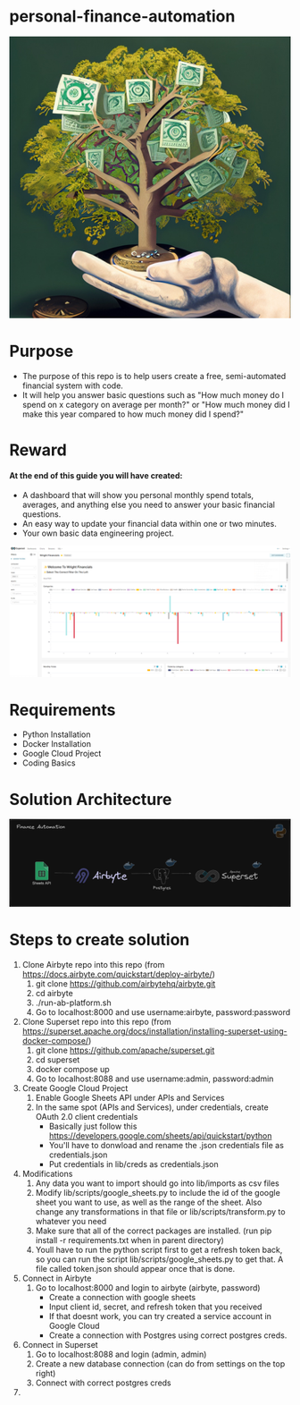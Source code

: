 # personal-finance-automation
![Finance Tree](https://github.com/sam-wright-1/personal-finance-automation/blob/main/lib/images/finance.jpg)                                                       

# Purpose
* The purpose of this repo is to help users create a free, semi-automated financial system with code.
* It will help you answer basic questions such as "How much money do I spend on x category on average per month?" or "How much money did I make this year compared to how much money did I spend?"

# Reward
#### At the end of this guide you will have created:
* A dashboard that will show you personal monthly spend totals, averages, and anything else you need to answer your basic financial questions.
* An easy way to update your financial data within one or two minutes.
* Your own basic data engineering project.

![Finance Arch](https://github.com/sam-wright-1/personal-finance-automation/blob/main/lib/images/financial_snapshot.png)

# Requirements
* Python Installation
* Docker Installation
* Google Cloud Project
* Coding Basics

# Solution Architecture
![Finance Arch](https://github.com/sam-wright-1/personal-finance-automation/blob/main/lib/images/Finance%20Architecture.png)

# Steps to create solution
1. Clone Airbyte repo into this repo (from https://docs.airbyte.com/quickstart/deploy-airbyte/)
   1. git clone https://github.com/airbytehq/airbyte.git
   2. cd airbyte
   3. ./run-ab-platform.sh
   4. Go to localhost:8000 and use username:airbyte, password:password
2. Clone Superset repo into this repo (from https://superset.apache.org/docs/installation/installing-superset-using-docker-compose/)
   1. git clone https://github.com/apache/superset.git
   2. cd superset
   3. docker compose up
   4. Go to localhost:8088 and use username:admin, password:admin
3. Create Google Cloud Project
   1. Enable Google Sheets API under APIs and Services
   2. In the same spot (APIs and Services), under credentials, create OAuth 2.0 client credentials
      - Basically just follow this https://developers.google.com/sheets/api/quickstart/python
      - You'll have to donwload and rename the .json credentials file as credentials.json
      - Put credentials in lib/creds as credentials.json
4. Modifications
   1. Any data you want to import should go into lib/imports as csv files
   2. Modify lib/scripts/google_sheets.py to include the id of the google sheet you want to use, as well as the range of the sheet.  Also change any transformations in that file or lib/scripts/transform.py to whatever you need
   3. Make sure that all of the correct packages are installed.  (run pip install -r requirements.txt when in parent directory)
   5. Youll have to run the python script first to get a refresh token back, so you can run the script lib/scripts/google_sheets.py to get that.  A file called token.json should appear once that is done.
5. Connect in Airbyte 
   1. Go to localhost:8000 and login to airbyte (airbyte, password)
      - Create a connection with google sheets
      - Input client id, secret, and refresh token that you received
      - If that doesnt work, you can try created a service account in Google Cloud
      - Create a connection with Postgres using correct postgres creds.
6. Connect in Superset
   1. Go to localhost:8088 and login (admin, admin)
   2. Create a new database connection (can do from settings on the top right)
   3. Connect with correct postgres creds
7. 

